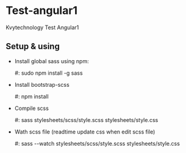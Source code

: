 # Test-angular1
Kvytechnology Test Angular1

## Setup & using
- Install global sass using npm: 

	#: sudo npm install -g sass

- Install bootstrap-scss

	#: npm install

- Compile scss

	#: sass stylesheets/scss/style.scss stylesheets/style.css

- Wath scss file (readtime update css when edit scss file)

	#: sass --watch stylesheets/scss/style.scss stylesheets/style.css
